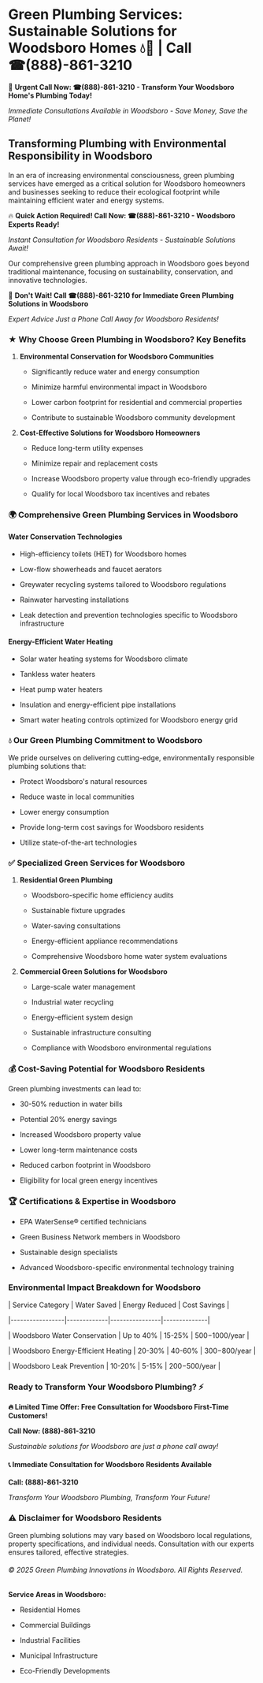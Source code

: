 # Green Plumbing Services: Sustainable Solutions for Woodsboro Homes 💧🌿 | Call ☎(888)-861-3210

🚨 **Urgent Call Now: ☎(888)-861-3210 - Transform Your Woodsboro Home's Plumbing Today!**
*Immediate Consultations Available in Woodsboro - Save Money, Save the Planet!*

## Transforming Plumbing with Environmental Responsibility in Woodsboro

In an era of increasing environmental consciousness, green plumbing services have emerged as a critical solution for Woodsboro homeowners and businesses seeking to reduce their ecological footprint while maintaining efficient water and energy systems. 

🔥 **Quick Action Required! Call Now: ☎(888)-861-3210 - Woodsboro Experts Ready!**
*Instant Consultation for Woodsboro Residents - Sustainable Solutions Await!*

Our comprehensive green plumbing approach in Woodsboro goes beyond traditional maintenance, focusing on sustainability, conservation, and innovative technologies.

🚨 **Don't Wait! Call ☎(888)-861-3210 for Immediate Green Plumbing Solutions in Woodsboro**
*Expert Advice Just a Phone Call Away for Woodsboro Residents!*

### ★ Why Choose Green Plumbing in Woodsboro? Key Benefits

1. **Environmental Conservation for Woodsboro Communities** 
   - Significantly reduce water and energy consumption
   - Minimize harmful environmental impact in Woodsboro
   - Lower carbon footprint for residential and commercial properties
   - Contribute to sustainable Woodsboro community development

2. **Cost-Effective Solutions for Woodsboro Homeowners** 
   - Reduce long-term utility expenses
   - Minimize repair and replacement costs
   - Increase Woodsboro property value through eco-friendly upgrades
   - Qualify for local Woodsboro tax incentives and rebates

### 🌍 Comprehensive Green Plumbing Services in Woodsboro

#### Water Conservation Technologies
- High-efficiency toilets (HET) for Woodsboro homes
- Low-flow showerheads and faucet aerators
- Greywater recycling systems tailored to Woodsboro regulations
- Rainwater harvesting installations
- Leak detection and prevention technologies specific to Woodsboro infrastructure

#### Energy-Efficient Water Heating
- Solar water heating systems for Woodsboro climate
- Tankless water heaters
- Heat pump water heaters
- Insulation and energy-efficient pipe installations
- Smart water heating controls optimized for Woodsboro energy grid

### 💧 Our Green Plumbing Commitment to Woodsboro

We pride ourselves on delivering cutting-edge, environmentally responsible plumbing solutions that:
- Protect Woodsboro's natural resources
- Reduce waste in local communities
- Lower energy consumption
- Provide long-term cost savings for Woodsboro residents
- Utilize state-of-the-art technologies

### ✅ Specialized Green Services for Woodsboro

1. **Residential Green Plumbing**
   - Woodsboro-specific home efficiency audits
   - Sustainable fixture upgrades
   - Water-saving consultations
   - Energy-efficient appliance recommendations
   - Comprehensive Woodsboro home water system evaluations

2. **Commercial Green Solutions for Woodsboro**
   - Large-scale water management
   - Industrial water recycling
   - Energy-efficient system design
   - Sustainable infrastructure consulting
   - Compliance with Woodsboro environmental regulations

### 💰 Cost-Saving Potential for Woodsboro Residents

Green plumbing investments can lead to:
- 30-50% reduction in water bills
- Potential 20% energy savings
- Increased Woodsboro property value
- Lower long-term maintenance costs
- Reduced carbon footprint in Woodsboro
- Eligibility for local green energy incentives

### 🏆 Certifications & Expertise in Woodsboro

- EPA WaterSense® certified technicians
- Green Business Network members in Woodsboro
- Sustainable design specialists
- Advanced Woodsboro-specific environmental technology training

### Environmental Impact Breakdown for Woodsboro

| Service Category | Water Saved | Energy Reduced | Cost Savings |
|-----------------|-------------|----------------|--------------|
| Woodsboro Water Conservation | Up to 40% | 15-25% | $500-$1000/year |
| Woodsboro Energy-Efficient Heating | 20-30% | 40-60% | $300-$800/year |
| Woodsboro Leak Prevention | 10-20% | 5-15% | $200-$500/year |

### Ready to Transform Your Woodsboro Plumbing? ⚡

**🔥 Limited Time Offer: Free Consultation for Woodsboro First-Time Customers!**

**Call Now: (888)-861-3210**
*Sustainable solutions for Woodsboro are just a phone call away!*

#### 📞 Immediate Consultation for Woodsboro Residents Available

**Call: (888)-861-3210**
*Transform Your Woodsboro Plumbing, Transform Your Future!*

### ⚠️ Disclaimer for Woodsboro Residents

Green plumbing solutions may vary based on Woodsboro local regulations, property specifications, and individual needs. Consultation with our experts ensures tailored, effective strategies.

###### © 2025 Green Plumbing Innovations in Woodsboro. All Rights Reserved.

**Service Areas in Woodsboro:** 
- Residential Homes
- Commercial Buildings
- Industrial Facilities
- Municipal Infrastructure
- Eco-Friendly Developments